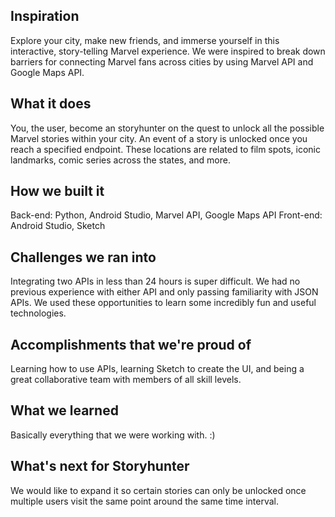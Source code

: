 ## Inspiration
Explore your city, make new friends, and immerse yourself in this interactive, story-telling Marvel experience. 
We were inspired to break down barriers for connecting Marvel fans across cities by using Marvel API and Google Maps API. 

## What it does
You, the user, become an storyhunter on the quest to unlock all the possible Marvel stories within your city. An event of a story is unlocked once you reach a specified endpoint. These locations are related to film spots, iconic landmarks, comic series across the states, and more. 

## How we built it
Back-end: Python, Android Studio, Marvel API, Google Maps API
Front-end: Android Studio, Sketch

## Challenges we ran into
Integrating two APIs in less than 24 hours is super difficult. We had no previous experience with either API and only passing familiarity with JSON APIs. We used these opportunities to learn some incredibly fun and useful technologies.

## Accomplishments that we're proud of
Learning how to use APIs, learning Sketch to create the UI, and being a great collaborative team with members of all skill levels.

## What we learned
Basically everything that we were working with. :) 

## What's next for Storyhunter
We would like to expand it so certain stories can only be unlocked once multiple users visit the same point around the same time interval. 
